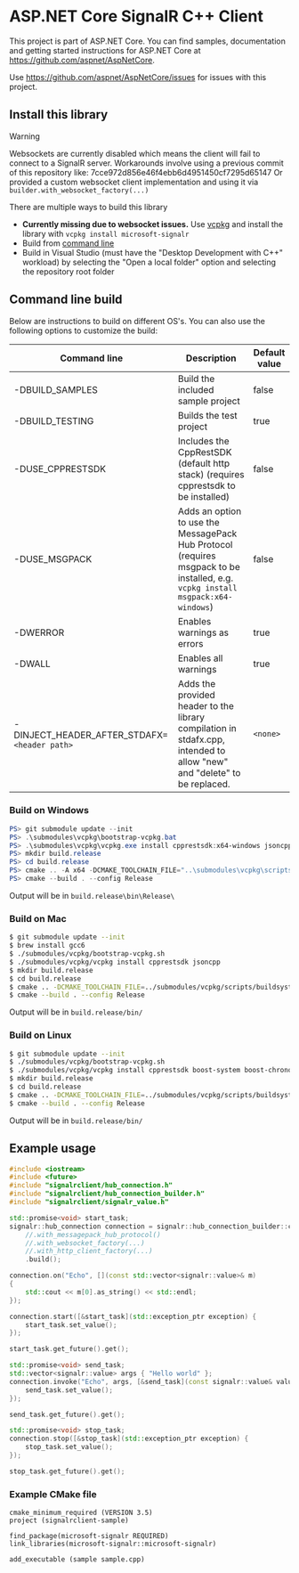 # ASP.NET Core SignalR C++ Client

This project is part of ASP.NET Core. You can find samples, documentation and getting started instructions for ASP.NET Core at https://github.com/aspnet/AspNetCore.

Use https://github.com/aspnet/AspNetCore/issues for issues with this project.

## Install this library

> [!WARNING]
> Websockets are currently disabled which means the client will fail to connect to a SignalR server.
> Workarounds involve using a previous commit of this repository like: 7cce972d856e46f4ebb6d4951450cf7295d65147
> Or provided a custom websocket client implementation and using it via `builder.with_websocket_factory(...)`

There are multiple ways to build this library

* **Currently missing due to websocket issues.** Use [vcpkg](https://github.com/microsoft/vcpkg) and install the library with `vcpkg install microsoft-signalr`
* Build from [command line](#command-line-build)
* Build in Visual Studio (must have the "Desktop Development with C++" workload) by selecting the "Open a local folder" option and selecting the repository root folder

## Command line build

Below are instructions to build on different OS's. You can also use the following options to customize the build:

| Command line | Description | Default value |
| --- | --- | --- |
| -DBUILD_SAMPLES | Build the included sample project | false |
| -DBUILD_TESTING | Builds the test project | true |
| -DUSE_CPPRESTSDK | Includes the CppRestSDK (default http stack) (requires cpprestsdk to be installed) | false |
| -DUSE_MSGPACK | Adds an option to use the MessagePack Hub Protocol (requires msgpack to be installed, e.g. `vcpkg install msgpack:x64-windows`) | false |
| -DWERROR | Enables warnings as errors | true |
| -DWALL | Enables all warnings | true |
| -DINJECT_HEADER_AFTER_STDAFX=`<header path>` | Adds the provided header to the library compilation in stdafx.cpp, intended to allow "new" and "delete" to be replaced. | `<none>` |

### Build on Windows ###
```powershell
PS> git submodule update --init
PS> .\submodules\vcpkg\bootstrap-vcpkg.bat
PS> .\submodules\vcpkg\vcpkg.exe install cpprestsdk:x64-windows jsoncpp:x64-windows
PS> mkdir build.release
PS> cd build.release
PS> cmake .. -A x64 -DCMAKE_TOOLCHAIN_FILE="..\submodules\vcpkg\scripts\buildsystems\vcpkg.cmake" -DCMAKE_BUILD_TYPE=Release -DUSE_CPPRESTSDK=true
PS> cmake --build . --config Release
```
Output will be in `build.release\bin\Release\`

### Build on Mac ###
```bash
$ git submodule update --init
$ brew install gcc6
$ ./submodules/vcpkg/bootstrap-vcpkg.sh
$ ./submodules/vcpkg/vcpkg install cpprestsdk jsoncpp
$ mkdir build.release
$ cd build.release
$ cmake .. -DCMAKE_TOOLCHAIN_FILE=../submodules/vcpkg/scripts/buildsystems/vcpkg.cmake -DCMAKE_BUILD_TYPE=Release -DUSE_CPPRESTSDK=true
$ cmake --build . --config Release
```
Output will be in `build.release/bin/`

### Build on Linux ###

```bash
$ git submodule update --init
$ ./submodules/vcpkg/bootstrap-vcpkg.sh
$ ./submodules/vcpkg/vcpkg install cpprestsdk boost-system boost-chrono boost-thread jsoncpp
$ mkdir build.release
$ cd build.release
$ cmake .. -DCMAKE_TOOLCHAIN_FILE=../submodules/vcpkg/scripts/buildsystems/vcpkg.cmake -DCMAKE_BUILD_TYPE=Release -DUSE_CPPRESTSDK=true
$ cmake --build . --config Release
```
Output will be in `build.release/bin/`

## Example usage

```cpp
#include <iostream>
#include <future>
#include "signalrclient/hub_connection.h"
#include "signalrclient/hub_connection_builder.h"
#include "signalrclient/signalr_value.h"

std::promise<void> start_task;
signalr::hub_connection connection = signalr::hub_connection_builder::create("http://localhost:5000/hub")
    //.with_messagepack_hub_protocol()
    //.with_websocket_factory(...)
    //.with_http_client_factory(...)
    .build();

connection.on("Echo", [](const std::vector<signalr::value>& m)
{
    std::cout << m[0].as_string() << std::endl;
});

connection.start([&start_task](std::exception_ptr exception) {
    start_task.set_value();
});

start_task.get_future().get();

std::promise<void> send_task;
std::vector<signalr::value> args { "Hello world" };
connection.invoke("Echo", args, [&send_task](const signalr::value& value, std::exception_ptr exception) {
    send_task.set_value();
});

send_task.get_future().get();

std::promise<void> stop_task;
connection.stop([&stop_task](std::exception_ptr exception) {
    stop_task.set_value();
});

stop_task.get_future().get();
```

### Example CMake file

```
cmake_minimum_required (VERSION 3.5)
project (signalrclient-sample)

find_package(microsoft-signalr REQUIRED)
link_libraries(microsoft-signalr::microsoft-signalr)

add_executable (sample sample.cpp)
```
